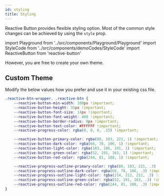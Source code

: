 ```yaml
---
id: styling
title: Styling
---
```


<span className="keyword">Reactive Button</span> provides flexible styling option. Most of the common style changes can be achieved by using the <code>style</code> prop.

import Playground from '../src/components/Playground/Playground'
import StyleCode from '../src/components/demoCodes/StyleCode'
import ReactiveButton from 'reactive-button'

<div className="my-4">
    <Playground
        code={StyleCode}
        scope={{ReactiveButton}}
        style={{margin: '5px 0px'}}
    />
</div>

However, you are free to create your own theme.

## Custom Theme

Modify the below values how you prefer and use it in your existing css file.

```css
.reactive-btn-wrapper, .reactive-btn {
	--reactive-button-min-width: 100px !important;
	--reactive-button-height: 35px !important;
	--reactive-button-font-size: 14px !important;
	--reactive-button-font-weight: 400 !important;
	--reactive-button-border-radius: 0px !important;
	--reactive-button-text-color: #FFFFFF !important;
	--reactive-progress-color: rgba(0, 0, 0, .15) !important;

	--reactive-button-primary-color: rgba(88, 103, 221, 1) !important;
	--reactive-button-dark-color: rgba(66, 78, 106, 1) !important;
	--reactive-button-light-color: rgba(183, 186, 191, 1) !important;
	--reactive-button-green-color: rgba(52, 191, 163, 1) !important;
	--reactive-button-red-color: rgba(244, 81, 108, 1) !important;

	--reactive-progress-outline-primary-color: rgba(88, 103, 221, .3) !important;
	--reactive-progress-outline-dark-color: rgba(66, 78, 106, .3) !important;
	--reactive-progress-outline-light-color: rgba(214, 212, 212, .3) !important;
	--reactive-progress-outline-green-color: rgba(52, 191, 163, .3) !important;
	--reactive-progress-outline-red-color: rgba(244, 81, 108, .3) !important;
}
```